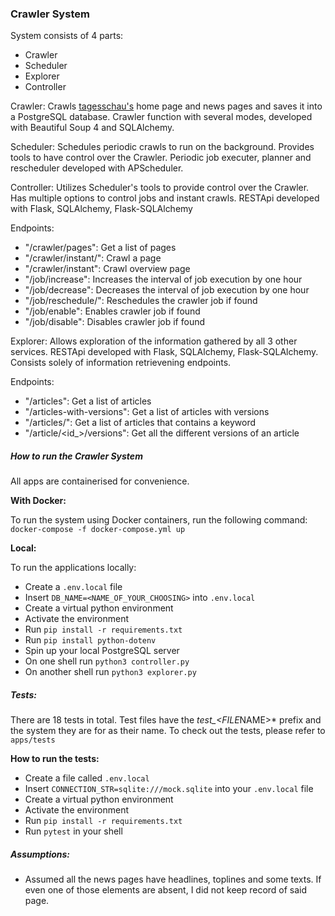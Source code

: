 ### Crawler System

System consists of 4 parts:

-   Crawler
-   Scheduler
-   Explorer
-   Controller

Crawler:
Crawls [tagesschau's](https://www.tagesschau.de/) home page and news pages and saves it into a PostgreSQL database.
Crawler function with several modes, developed with Beautiful Soup 4 and SQLAlchemy.

Scheduler:
Schedules periodic crawls to run on the background. Provides tools to have control over the Crawler.
Periodic job executer, planner and rescheduler developed with APScheduler.

Controller:
Utilizes Scheduler's tools to provide control over the Crawler.
Has multiple options to control jobs and instant crawls.
RESTApi developed with Flask, SQLAlchemy, Flask-SQLAlchemy

Endpoints:

-   "/crawler/pages": Get a list of pages
-   "/crawler/instant/<page>": Crawl a page
-   "/crawler/instant": Crawl overview page
-   "/job/increase": Increases the interval of job execution by one hour
-   "/job/decrease": Decreases the interval of job execution by one hour
-   "/job/reschedule/<hour>": Reschedules the crawler job if found
-   "/job/enable": Enables crawler job if found
-   "/job/disable": Disables crawler job if found

Explorer:
Allows exploration of the information gathered by all 3 other services.
RESTApi developed with Flask, SQLAlchemy, Flask-SQLAlchemy.
Consists solely of information retrievening endpoints.

Endpoints:

-   "/articles": Get a list of articles
-   "/articles-with-versions": Get a list of articles with versions
-   "/articles/<keyword>": Get a list of articles that contains a keyword
-   "/article/<id\_>/versions": Get all the different versions of an article

##### How to run the Crawler System

All apps are containerised for convenience.

**With Docker:**

To run the system using Docker containers, run the following command:
`docker-compose -f docker-compose.yml up`

**Local:**

To run the applications locally:

-   Create a `.env.local` file
-   Insert `DB_NAME=<NAME_OF_YOUR_CHOOSING>` into `.env.local`
-   Create a virtual python environment
-   Activate the environment
-   Run `pip install -r requirements.txt`
-   Run `pip install python-dotenv`
-   Spin up your local PostgreSQL server
-   On one shell run `python3 controller.py`
-   On another shell run `python3 explorer.py`

##### Tests:

There are 18 tests in total.
Test files have the *test\_<FILE*NAME>\* prefix and the system they are for as their name.
To check out the tests, please refer to `apps/tests`

**How to run the tests:**

-   Create a file called `.env.local`
-   Insert `CONNECTION_STR=sqlite:///mock.sqlite` into your `.env.local` file
-   Create a virtual python environment
-   Activate the environment
-   Run `pip install -r requirements.txt`
-   Run `pytest` in your shell

##### Assumptions:

-   Assumed all the news pages have headlines, toplines and some texts. If even one of those elements are absent, I did not keep record of said page.
